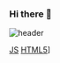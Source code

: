 ### Hi there 👋

<!--
**LeeHoHyun-hemtory/LeeHoHyun-hemtory** is a ✨ _special_ ✨ repository because its `README.md` (this file) appears on your GitHub profile.

Here are some ideas to get you started:

- 🔭 I’m currently working on ...
- 🌱 I’m currently learning ...
- 👯 I’m looking to collaborate on ...
- 🤔 I’m looking for help with ...
- 💬 Ask me about ...
- 📫 How to reach me: ...
- 😄 Pronouns: ...
- ⚡ Fun fact: ...
-->

![header](https://capsule-render.vercel.app/api?type=waving&color=auto&height=300&section=header&text=hemtory%20Git&fontSize=90)

[JS](https://img.shields.io/badge/JavaScript-F7DF1E?style=flat-square&logo=JavaScript&logoColor=black)
[HTML5](https://img.shields.io/badge/HTML5-E34F26?style=flat-square&logo=JavaScript&logoColor=black)]

